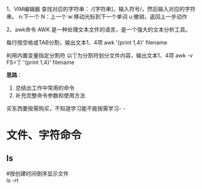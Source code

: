 1、VIM编辑器
查找对应的字符串：
/[字符串]，输入符号/，然后输入对应的字符串。
n:下一个
N：上一个
w:移动光标到下一个单词
u:撤销，返回上一步动作

2、awk命令
AWK 是一种处理文本文件的语言，是一个强大的文本分析工具。

每行按空格或TAB分割，输出文本1、4项
awk '{print $1,$4}' filename

利用内置变量指定分割符
以'|'为分割符划分文件内容，输出文本1、4项
awk -v FS='|' '{print $1,$4}' filename

**思路**：<br>
1. 总结出工作中常用的命令<br>
2. 补充完整命令参数和使用方法

买东西要按需购买，不知道学习能不能按需学习- - 

# 文件、字符命令
## ls
   #按创建时间倒序显示文件  
   ls -rt
   